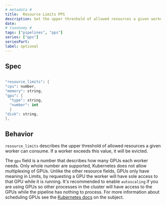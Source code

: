 ```yaml
---
# metadata # 
title:  Resource Limits PPS
description: Set the upper threshold of allowed resources a given worker can consume.
date: 
# taxonomy #
tags: ["pipelines", "pps"]
series: ["pps"]
seriesPart:
label: optional
---
```


## Spec

```s

"resource_limits": {
"cpu": number,
"memory": string,
"gpu": {
  "type": string,
  "number": int
  }
"disk": string,
},

```

## Behavior 

`resource_limits` describes the upper threshold of allowed resources a given
worker can consume. If a worker exceeds this value, it will be evicted.

The `gpu` field is a number that describes how many GPUs each worker needs.
Only whole number are supported, Kubernetes does not allow multiplexing of
GPUs. Unlike the other resource fields, GPUs only have meaning in Limits, by
requesting a GPU the worker will have sole access to that GPU while it is
running. It's recommended to enable `autoscaling` if you are using GPUs so other
processes in the cluster will have access to the GPUs while the pipeline has
nothing to process. For more information about scheduling GPUs see the
[Kubernetes docs](https://kubernetes.io/docs/tasks/manage-gpus/scheduling-gpus/)
on the subject.

